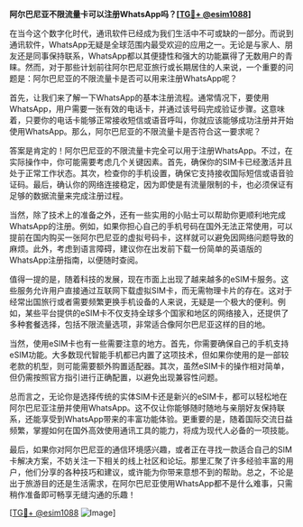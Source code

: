 **阿尔巴尼亚不限流量卡可以注册WhatsApp吗？[[TG💪+ @esim1088](https://t.me/s/esim1088)]**

在当今这个数字化时代，通讯软件已经成为我们生活中不可或缺的一部分。而说到通讯软件，WhatsApp无疑是全球范围内最受欢迎的应用之一。无论是与家人、朋友还是同事保持联系，WhatsApp都以其便捷性和强大的功能赢得了无数用户的青睐。然而，对于那些计划前往阿尔巴尼亚旅行或长期居住的人来说，一个重要的问题是：阿尔巴尼亚的不限流量卡是否可以用来注册WhatsApp呢？

首先，让我们来了解一下WhatsApp的基本注册流程。通常情况下，要使用WhatsApp，用户需要一张有效的电话卡，并通过该号码完成验证步骤。这意味着，只要你的电话卡能够正常接收短信或语音呼叫，你就应该能够成功注册并开始使用WhatsApp。那么，阿尔巴尼亚的不限流量卡是否符合这一要求呢？

答案是肯定的！阿尔巴尼亚的不限流量卡完全可以用于注册WhatsApp。不过，在实际操作中，你可能需要考虑几个关键因素。首先，确保你的SIM卡已经激活并且处于正常工作状态。其次，检查你的手机设置，确保它支持接收国际短信或语音验证码。最后，确认你的网络连接稳定，因为即使是有流量限制的卡，也必须保证有足够的数据流量来完成注册过程。

当然，除了技术上的准备之外，还有一些实用的小贴士可以帮助你更顺利地完成WhatsApp的注册。例如，如果你担心自己的手机号码在国外无法正常使用，可以提前在国内购买一张阿尔巴尼亚的虚拟号码卡，这样就可以避免因网络问题导致的麻烦。此外，考虑到语言障碍，建议你在出发前下载一份简单的英语版的WhatsApp注册指南，以便随时查阅。

值得一提的是，随着科技的发展，现在市面上出现了越来越多的eSIM卡服务。这些服务允许用户直接通过互联网下载虚拟SIM卡，而无需物理卡片的存在。这对于经常出国旅行或者需要频繁更换手机设备的人来说，无疑是一个极大的便利。例如，某些平台提供的eSIM卡不仅支持全球多个国家和地区的网络接入，还提供了多种套餐选择，包括不限流量选项，非常适合像阿尔巴尼亚这样的目的地。

当然，使用eSIM卡也有一些需要注意的地方。首先，你需要确保自己的手机支持eSIM功能。大多数现代智能手机都已内置了这项技术，但如果你使用的是一部较老款的机型，则可能需要额外购置适配器。其次，虽然eSIM卡的操作相对简单，但仍需按照官方指引进行正确配置，以避免出现兼容性问题。

总而言之，无论你是选择传统的实体SIM卡还是新兴的eSIM卡，都可以轻松地在阿尔巴尼亚注册并使用WhatsApp。这不仅让你能够随时随地与亲朋好友保持联系，还能享受到WhatsApp带来的丰富功能体验。更重要的是，随着国际交流日益频繁，掌握如何在国外高效使用通讯工具的能力，将成为现代人必备的一项技能。

最后，如果你对阿尔巴尼亚的通信环境感兴趣，或者正在寻找一款适合自己的SIM卡解决方案，不妨关注一下相关的线上社区和论坛。那里汇聚了许多经验丰富的用户，他们分享的各种技巧和建议，或许能为你带来意想不到的帮助。总之，不论是出于旅游目的还是生活需求，在阿尔巴尼亚使用WhatsApp都不是什么难事，只需稍作准备即可畅享无缝沟通的乐趣！

[[TG💪+ @esim1088](https://t.me/s/esim1088) ![Image](https://i.postimg.cc/4NQfJmqS/Snipaste-2025-05-13-00-14-12.png)]
